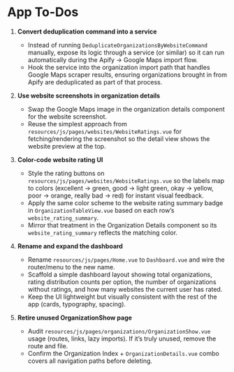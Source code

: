 # App To-Dos

1. **Convert deduplication command into a service**
   - Instead of running `DeduplicateOrganizationsByWebsiteCommand` manually, expose its logic through a service (or similar) so it can run automatically during the Apify → Google Maps import flow.
   - Hook the service into the organization import path that handles Google Maps scraper results, ensuring organizations brought in from Apify are deduplicated as part of that process.

2. **Use website screenshots in organization details**
   - Swap the Google Maps image in the organization details component for the website screenshot.
   - Reuse the simplest approach from `resources/js/pages/websites/WebsiteRatings.vue` for fetching/rendering the screenshot so the detail view shows the website preview at the top.

3. **Color-code website rating UI**
   - Style the rating buttons on `resources/js/pages/websites/WebsiteRatings.vue` so the labels map to colors (excellent → green, good → light green, okay → yellow, poor → orange, really bad → red) for instant visual feedback.
   - Apply the same color scheme to the website rating summary badge in `OrganizationTableView.vue` based on each row’s `website_rating_summary`.
   - Mirror that treatment in the Organization Details component so its `website_rating_summary` reflects the matching color.

4. **Rename and expand the dashboard**
   - Rename `resources/js/pages/Home.vue` to `Dashboard.vue` and wire the router/menu to the new name.
   - Scaffold a simple dashboard layout showing total organizations, rating distribution counts per option, the number of organizations without ratings, and how many websites the current user has rated.
   - Keep the UI lightweight but visually consistent with the rest of the app (cards, typography, spacing).

5. **Retire unused OrganizationShow page**
   - Audit `resources/js/pages/organizations/OrganizationShow.vue` usage (routes, links, lazy imports). If it’s truly unused, remove the route and file.
   - Confirm the Organization Index + `OrganizationDetails.vue` combo covers all navigation paths before deleting.
